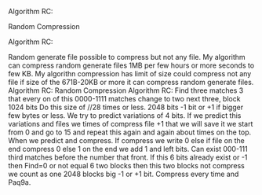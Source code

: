 Algorithm RC:

Random Compression

Algorithm RC:

Random generate file possible to compress but not any file.
My algorithm can compress random generate files 1MB per few hours or more seconds to few KB. My algorithn compression has limit of size could compress not any file if size of the 671B-20KB or more it can compress random generate files.
Algorithm RC:
Random Compression
Algorithm RC:
Find three matches 3 that every on of this 0000-1111 matches change to two next three, block 1024 bits Do this size of //28 times or less.
2048 bits -1 bit or +1 if bigger few bytes or less.
We try to predict variations of 4 bits. If we predict this variations and files we times of compress file +1 that we will save it we start from 0 and go to 15 and repeat this again and again about times on the top. When we predict and compress. If compress we write 0 else if file on the end compress 0 else 1 on the end we add 1 and left bits. Can exist 000-111 third matches before the number that front. If this 6 bits already exist or -1 then Find=0 or not equal 6 two blocks then this two blocks not compress we count as one 2048 blocks big -1 or +1 bit.
Compress every time and Paq9a.
